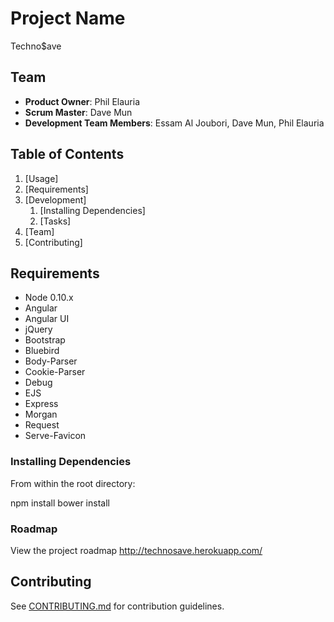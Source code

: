 # Project Name

Techno$ave

## Team

  - __Product Owner__: Phil Elauria
  - __Scrum Master__: Dave Mun
  - __Development Team Members__: Essam Al Joubori, Dave Mun, Phil Elauria

## Table of Contents

1. [Usage]
1. [Requirements]
1. [Development]
    1. [Installing Dependencies]
    1. [Tasks]
1. [Team]
1. [Contributing]

## Requirements

- Node 0.10.x
- Angular
- Angular UI
- jQuery
- Bootstrap
- Bluebird
- Body-Parser
- Cookie-Parser
- Debug
- EJS
- Express
- Morgan
- Request
- Serve-Favicon


### Installing Dependencies

From within the root directory:

npm install
bower install 


### Roadmap

View the project roadmap http://technosave.herokuapp.com/


## Contributing

See [CONTRIBUTING.md](CONTRIBUTING.md) for contribution guidelines.
